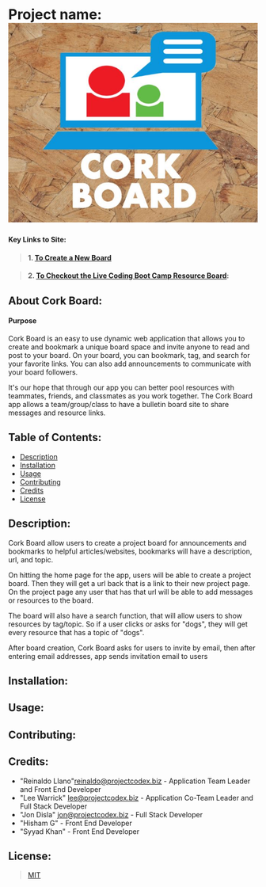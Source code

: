 
# **Project name:** ![Cork Board](./public/front2/img/corksmall.JPG)

####  Key Links to Site:
>   #### 1. [To Create a New Board](https://corkboard2018.herokuapp.com)

>   #### 2. [To Checkout the Live Coding Boot Camp Resource Board](https://corkboard2018.herokuapp.com/boards/a0cfcbfb-aa24-42cf-a6b5-553e138e0b58#):  


## About Cork Board:

#### Purpose
Cork Board is an easy to use dynamic web application that allows you to create and bookmark a unique board space and invite anyone to read and post to your board. On your board, you can bookmark, tag, and search for your favorite links. You can also add announcements to communicate with your board followers.

It's our hope that through our app you can better pool resources with teammates, friends, and classmates as you work together.
The Cork Board app allows a team/group/class to have a bulletin board site to share messages and resource links.


## Table of Contents: 

* [Description](#Description)
* [Installation](#Installation)
* [Usage](#Usage)
* [Contributing](#Contributing)
* [Credits](#Credits)
* [License](#License)


## <a name="Description"></a>Description: 
Cork Board allow users to create a project board for announcements and bookmarks to helpful articles/websites, bookmarks will have a description, url, and topic.

On hitting the home page for the app, users will be able to create a project board. Then they will get a url back that is a link to their new project page. On the project page any user that has that url will be able to add messages or resources to the board.

The board will also have a search function, that will allow users to show resources by tag/topic. So if a user clicks or asks for "dogs", they will get every resource that has a topic of "dogs".

After board creation, Cork Board asks for users to invite by email, then after entering email addresses, app sends invitation email to users


## <a name="Installation"></a>Installation:


## <a name="Usage"></a>Usage: 


## <a name="Contributing"></a>Contributing: 


## <a name="Credits"></a>Credits: 

* "Reinaldo Llano"<reinaldo@projectcodex.biz> - Application Team Leader and Front End Developer
* "Lee Warrick" <lee@projectcodex.biz> - Application Co-Team Leader and Full Stack Developer
* "Jon Disla" <jon@projectcodex.biz> - Full Stack Developer
* "Hisham G" - Front End Developer
* "Syyad Khan" - Front End Developer


## <a name="License"></a>License:

>   [MIT](https://github.com/mynar7/corkboard/blob/master/LICENSE)